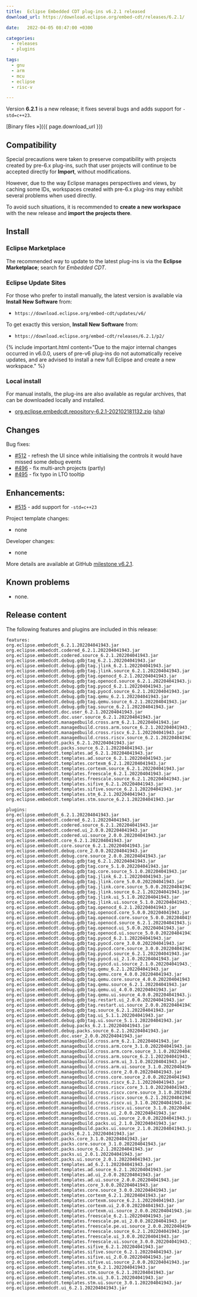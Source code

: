 ```yaml
---
title:  Eclipse Embedded CDT plug-ins v6.2.1 released
download_url: https://download.eclipse.org/embed-cdt/releases/6.2.1/

date:   2022-04-05 08:47:00 +0300

categories:
  - releases
  - plugins

tags:
  - gnu
  - arm
  - mcu
  - eclipse
  - risc-v

---
```


Version **6.2.1** is a new release; it fixes several bugs and adds support for `-std=c++23`.

[Binary files »]({{ page.download_url }})

## Compatibility

Special precautions were taken to preserve compatibility with projects
created by pre-6.x plug-ins, such that user projects will continue to
be accepted directly for **Import**, without modifications.

However, due to the way Eclipse manages perspectives and views, by
caching some IDs, workspaces created with pre-6.x plug-ins may exhibit
several problems when used directly.

To avoid such situations, it is recommended to **create a new workspace**
with the new release and **import the projects there**.

## Install

### Eclipse Marketplace

The recommended way to update to the latest plug-ins is via the
**Eclipse Marketplace**; search for _Embedded CDT_.

### Eclipse Update Sites

For those who prefer to install manually, the latest version is available
via **Install New Software** from:

- `https://download.eclipse.org/embed-cdt/updates/v6/`

To get exactly this version, **Install New Software** from:

- `https://download.eclipse.org/embed-cdt/releases/6.2.1/p2/`

{% include important.html content="Due to the major internal changes occurred in
v6.0.0, users of pre-v6 plug-ins do not automatically receive updates,
and are advised to install a new full Eclipse and create a new
workspace." %}

### Local install

For manual installs, the plug-ins are also available as regular archives,
that can be downloaded locally and installed.

- [org.eclipse.embedcdt.repository-6.2.1-202102181132.zip](https://www.eclipse.org/downloads/download.php?file=/embed-cdt/releases/6.2.1/org.eclipse.embedcdt.repository-6.2.1-202204041943.zip)
([sha](https://www.eclipse.org/downloads/download.php?file=/embed-cdt/releases/6.2.1/org.eclipse.embedcdt.repository-6.2.1-202204041943.zip.sha))

## Changes

Bug fixes:

- [#512](https://github.com/eclipse-embed-cdt/eclipse-plugins/issues/512/) - refresh the UI since while initialising the controls it would have missed some debug events
- [#496](https://github.com/eclipse-embed-cdt/eclipse-plugins/issues/496/) - fix multi-arch projects (partly)
- [#495](https://github.com/eclipse-embed-cdt/eclipse-plugins/pull/495/) - fix typo in LTO tooltip

## Enhancements:

- [#515](https://github.com/eclipse-embed-cdt/eclipse-plugins/issues/515/) - add support for `-std=c++23`

Project template changes:

- none

Developer changes:

- none

More details are available at GitHub [milestone v6.2.1](https://github.com/eclipse-embed-cdt/eclipse-plugins/milestone/28?closed=1).

## Known problems

- none.

## Release content

The following features and plugins are included in this release:

```console
features:
org.eclipse.embedcdt_6.2.1.202204041943.jar
org.eclipse.embedcdt.codered_6.2.1.202204041943.jar
org.eclipse.embedcdt.codered.source_6.2.1.202204041943.jar
org.eclipse.embedcdt.debug.gdbjtag_6.2.1.202204041943.jar
org.eclipse.embedcdt.debug.gdbjtag.jlink_6.2.1.202204041943.jar
org.eclipse.embedcdt.debug.gdbjtag.jlink.source_6.2.1.202204041943.jar
org.eclipse.embedcdt.debug.gdbjtag.openocd_6.2.1.202204041943.jar
org.eclipse.embedcdt.debug.gdbjtag.openocd.source_6.2.1.202204041943.jar
org.eclipse.embedcdt.debug.gdbjtag.pyocd_6.2.1.202204041943.jar
org.eclipse.embedcdt.debug.gdbjtag.pyocd.source_6.2.1.202204041943.jar
org.eclipse.embedcdt.debug.gdbjtag.qemu_6.2.1.202204041943.jar
org.eclipse.embedcdt.debug.gdbjtag.qemu.source_6.2.1.202204041943.jar
org.eclipse.embedcdt.debug.gdbjtag.source_6.2.1.202204041943.jar
org.eclipse.embedcdt.doc.user_6.2.1.202204041943.jar
org.eclipse.embedcdt.doc.user.source_6.2.1.202204041943.jar
org.eclipse.embedcdt.managedbuild.cross.arm_6.2.1.202204041943.jar
org.eclipse.embedcdt.managedbuild.cross.arm.source_6.2.1.202204041943.jar
org.eclipse.embedcdt.managedbuild.cross.riscv_6.2.1.202204041943.jar
org.eclipse.embedcdt.managedbuild.cross.riscv.source_6.2.1.202204041943.jar
org.eclipse.embedcdt.packs_6.2.1.202204041943.jar
org.eclipse.embedcdt.packs.source_6.2.1.202204041943.jar
org.eclipse.embedcdt.templates.ad_6.2.1.202204041943.jar
org.eclipse.embedcdt.templates.ad.source_6.2.1.202204041943.jar
org.eclipse.embedcdt.templates.cortexm_6.2.1.202204041943.jar
org.eclipse.embedcdt.templates.cortexm.source_6.2.1.202204041943.jar
org.eclipse.embedcdt.templates.freescale_6.2.1.202204041943.jar
org.eclipse.embedcdt.templates.freescale.source_6.2.1.202204041943.jar
org.eclipse.embedcdt.templates.sifive_6.2.1.202204041943.jar
org.eclipse.embedcdt.templates.sifive.source_6.2.1.202204041943.jar
org.eclipse.embedcdt.templates.stm_6.2.1.202204041943.jar
org.eclipse.embedcdt.templates.stm.source_6.2.1.202204041943.jar

plugins:
org.eclipse.embedcdt_6.2.1.202204041943.jar
org.eclipse.embedcdt.codered_6.2.1.202204041943.jar
org.eclipse.embedcdt.codered.source_6.2.1.202204041943.jar
org.eclipse.embedcdt.codered.ui_2.0.0.202204041943.jar
org.eclipse.embedcdt.codered.ui.source_2.0.0.202204041943.jar
org.eclipse.embedcdt.core_6.2.1.202204041943.jar
org.eclipse.embedcdt.core.source_6.2.1.202204041943.jar
org.eclipse.embedcdt.debug.core_2.0.0.202204041943.jar
org.eclipse.embedcdt.debug.core.source_2.0.0.202204041943.jar
org.eclipse.embedcdt.debug.gdbjtag_6.2.1.202204041943.jar
org.eclipse.embedcdt.debug.gdbjtag.core_5.1.0.202204041943.jar
org.eclipse.embedcdt.debug.gdbjtag.core.source_5.1.0.202204041943.jar
org.eclipse.embedcdt.debug.gdbjtag.jlink_6.2.1.202204041943.jar
org.eclipse.embedcdt.debug.gdbjtag.jlink.core_5.0.0.202204041943.jar
org.eclipse.embedcdt.debug.gdbjtag.jlink.core.source_5.0.0.202204041943.jar
org.eclipse.embedcdt.debug.gdbjtag.jlink.source_6.2.1.202204041943.jar
org.eclipse.embedcdt.debug.gdbjtag.jlink.ui_5.1.0.202204041943.jar
org.eclipse.embedcdt.debug.gdbjtag.jlink.ui.source_5.1.0.202204041943.jar
org.eclipse.embedcdt.debug.gdbjtag.openocd_6.2.1.202204041943.jar
org.eclipse.embedcdt.debug.gdbjtag.openocd.core_5.0.0.202204041943.jar
org.eclipse.embedcdt.debug.gdbjtag.openocd.core.source_5.0.0.202204041943.jar
org.eclipse.embedcdt.debug.gdbjtag.openocd.source_6.2.1.202204041943.jar
org.eclipse.embedcdt.debug.gdbjtag.openocd.ui_5.0.0.202204041943.jar
org.eclipse.embedcdt.debug.gdbjtag.openocd.ui.source_5.0.0.202204041943.jar
org.eclipse.embedcdt.debug.gdbjtag.pyocd_6.2.1.202204041943.jar
org.eclipse.embedcdt.debug.gdbjtag.pyocd.core_3.0.0.202204041943.jar
org.eclipse.embedcdt.debug.gdbjtag.pyocd.core.source_3.0.0.202204041943.jar
org.eclipse.embedcdt.debug.gdbjtag.pyocd.source_6.2.1.202204041943.jar
org.eclipse.embedcdt.debug.gdbjtag.pyocd.ui_2.1.0.202204041943.jar
org.eclipse.embedcdt.debug.gdbjtag.pyocd.ui.source_2.1.0.202204041943.jar
org.eclipse.embedcdt.debug.gdbjtag.qemu_6.2.1.202204041943.jar
org.eclipse.embedcdt.debug.gdbjtag.qemu.core_4.0.0.202204041943.jar
org.eclipse.embedcdt.debug.gdbjtag.qemu.core.source_4.0.0.202204041943.jar
org.eclipse.embedcdt.debug.gdbjtag.qemu.source_6.2.1.202204041943.jar
org.eclipse.embedcdt.debug.gdbjtag.qemu.ui_4.0.0.202204041943.jar
org.eclipse.embedcdt.debug.gdbjtag.qemu.ui.source_4.0.0.202204041943.jar
org.eclipse.embedcdt.debug.gdbjtag.restart.ui_2.0.0.202204041943.jar
org.eclipse.embedcdt.debug.gdbjtag.restart.ui.source_2.0.0.202204041943.jar
org.eclipse.embedcdt.debug.gdbjtag.source_6.2.1.202204041943.jar
org.eclipse.embedcdt.debug.gdbjtag.ui_5.1.1.202204041943.jar
org.eclipse.embedcdt.debug.gdbjtag.ui.source_5.1.1.202204041943.jar
org.eclipse.embedcdt.debug.packs_6.2.1.202204041943.jar
org.eclipse.embedcdt.debug.packs.source_6.2.1.202204041943.jar
org.eclipse.embedcdt.doc.user_2.0.0.202204041943.jar
org.eclipse.embedcdt.managedbuild.cross.arm_6.2.1.202204041943.jar
org.eclipse.embedcdt.managedbuild.cross.arm.core_3.1.0.202204041943.jar
org.eclipse.embedcdt.managedbuild.cross.arm.core.source_3.1.0.202204041943.jar
org.eclipse.embedcdt.managedbuild.cross.arm.source_6.2.1.202204041943.jar
org.eclipse.embedcdt.managedbuild.cross.arm.ui_3.1.0.202204041943.jar
org.eclipse.embedcdt.managedbuild.cross.arm.ui.source_3.1.0.202204041943.jar
org.eclipse.embedcdt.managedbuild.cross.core_2.0.0.202204041943.jar
org.eclipse.embedcdt.managedbuild.cross.core.source_2.0.0.202204041943.jar
org.eclipse.embedcdt.managedbuild.cross.riscv_6.2.1.202204041943.jar
org.eclipse.embedcdt.managedbuild.cross.riscv.core_3.1.0.202204041943.jar
org.eclipse.embedcdt.managedbuild.cross.riscv.core.source_3.1.0.202204041943.jar
org.eclipse.embedcdt.managedbuild.cross.riscv.source_6.2.1.202204041943.jar
org.eclipse.embedcdt.managedbuild.cross.riscv.ui_3.1.0.202204041943.jar
org.eclipse.embedcdt.managedbuild.cross.riscv.ui.source_3.1.0.202204041943.jar
org.eclipse.embedcdt.managedbuild.cross.ui_2.0.0.202204041943.jar
org.eclipse.embedcdt.managedbuild.cross.ui.source_2.0.0.202204041943.jar
org.eclipse.embedcdt.managedbuild.packs.ui_2.1.0.202204041943.jar
org.eclipse.embedcdt.managedbuild.packs.ui.source_2.1.0.202204041943.jar
org.eclipse.embedcdt.packs_6.2.1.202204041943.jar
org.eclipse.embedcdt.packs.core_3.1.0.202204041943.jar
org.eclipse.embedcdt.packs.core.source_3.1.0.202204041943.jar
org.eclipse.embedcdt.packs.source_6.2.1.202204041943.jar
org.eclipse.embedcdt.packs.ui_2.0.1.202204041943.jar
org.eclipse.embedcdt.packs.ui.source_2.0.1.202204041943.jar
org.eclipse.embedcdt.templates.ad_6.2.1.202204041943.jar
org.eclipse.embedcdt.templates.ad.source_6.2.1.202204041943.jar
org.eclipse.embedcdt.templates.ad.ui_2.0.0.202204041943.jar
org.eclipse.embedcdt.templates.ad.ui.source_2.0.0.202204041943.jar
org.eclipse.embedcdt.templates.core_3.0.0.202204041943.jar
org.eclipse.embedcdt.templates.core.source_3.0.0.202204041943.jar
org.eclipse.embedcdt.templates.cortexm_6.2.1.202204041943.jar
org.eclipse.embedcdt.templates.cortexm.source_6.2.1.202204041943.jar
org.eclipse.embedcdt.templates.cortexm.ui_2.0.0.202204041943.jar
org.eclipse.embedcdt.templates.cortexm.ui.source_2.0.0.202204041943.jar
org.eclipse.embedcdt.templates.freescale_6.2.1.202204041943.jar
org.eclipse.embedcdt.templates.freescale.pe.ui_2.0.0.202204041943.jar
org.eclipse.embedcdt.templates.freescale.pe.ui.source_2.0.0.202204041943.jar
org.eclipse.embedcdt.templates.freescale.source_6.2.1.202204041943.jar
org.eclipse.embedcdt.templates.freescale.ui_3.0.0.202204041943.jar
org.eclipse.embedcdt.templates.freescale.ui.source_3.0.0.202204041943.jar
org.eclipse.embedcdt.templates.sifive_6.2.1.202204041943.jar
org.eclipse.embedcdt.templates.sifive.source_6.2.1.202204041943.jar
org.eclipse.embedcdt.templates.sifive.ui_2.0.0.202204041943.jar
org.eclipse.embedcdt.templates.sifive.ui.source_2.0.0.202204041943.jar
org.eclipse.embedcdt.templates.stm_6.2.1.202204041943.jar
org.eclipse.embedcdt.templates.stm.source_6.2.1.202204041943.jar
org.eclipse.embedcdt.templates.stm.ui_3.0.1.202204041943.jar
org.eclipse.embedcdt.templates.stm.ui.source_3.0.1.202204041943.jar
org.eclipse.embedcdt.ui_6.2.1.202204041943.jar
```

